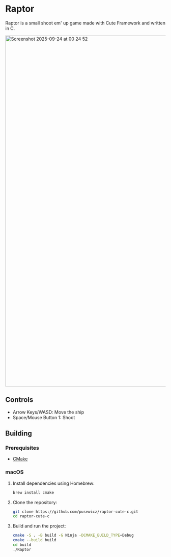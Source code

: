 # Raptor

Raptor is a small shoot em' up game made with Cute Framework and written in C.

<img width="652" height="1104" alt="Screenshot 2025-09-24 at 00 24 52" src="https://github.com/user-attachments/assets/5a00f416-9c09-4ca1-a157-9b59b961545d" />

## Controls

- Arrow Keys/WASD: Move the ship
- Space/Mouse Button 1: Shoot

## Building

### Prerequisites

- [CMake](https://cmake.org/)

### macOS

1. Install dependencies using Homebrew:
   ```sh
   brew install cmake
   ```
2. Clone the repository:
   ```sh
   git clone https://github.com/pusewicz/raptor-cute-c.git
   cd raptor-cute-c
   ```
3. Build and run the project:
   ```sh
   cmake -S . -B build -G Ninja -DCMAKE_BUILD_TYPE=Debug
   cmake --build build
   cd build
   ./Raptor
   ```

